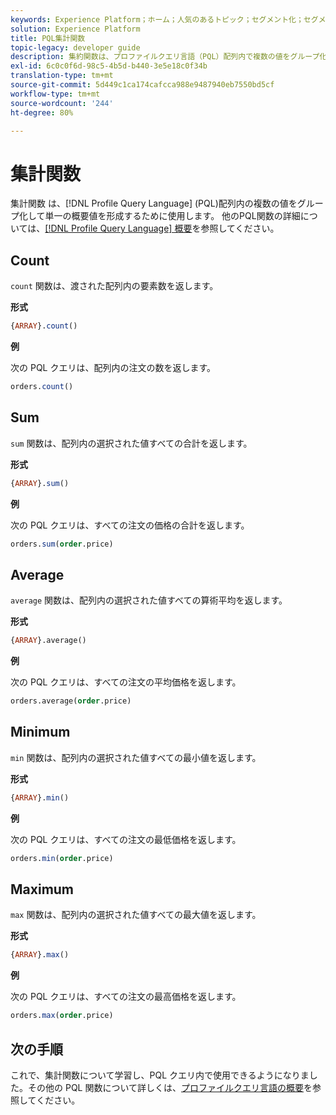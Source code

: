 ```yaml
---
keywords: Experience Platform；ホーム；人気のあるトピック；セグメント化；セグメント化；セグメント化サービス；ql;PQL;プロファイルクエリ言語；集計関数；集計；
solution: Experience Platform
title: PQL集計関数
topic-legacy: developer guide
description: 集約関数は、プロファイルクエリ言語（PQL）配列内で複数の値をグループ化して単一の要約値を形成するために使用されます。
exl-id: 6c0c0f6d-98c5-4b5d-b440-3e5e18c0f34b
translation-type: tm+mt
source-git-commit: 5d449c1ca174cafcca988e9487940eb7550bd5cf
workflow-type: tm+mt
source-wordcount: '244'
ht-degree: 80%

---
```


# 集計関数

集計関数 は、[!DNL Profile Query Language] (PQL)配列内の複数の値をグループ化して単一の概要値を形成するために使用します。 他のPQL関数の詳細については、[[!DNL Profile Query Language] 概要](./overview.md)を参照してください。

## Count

`count` 関数は、渡された配列内の要素数を返します。

**形式**

```sql
{ARRAY}.count()
```

**例**

次の PQL クエリは、配列内の注文の数を返します。

```sql
orders.count()
```

## Sum

`sum` 関数は、配列内の選択された値すべての合計を返します。

**形式**

```sql
{ARRAY}.sum()
```

**例**

次の PQL クエリは、すべての注文の価格の合計を返します。

```sql
orders.sum(order.price)
```

## Average

`average` 関数は、配列内の選択された値すべての算術平均を返します。

**形式**

```sql
{ARRAY}.average()
```

**例**

次の PQL クエリは、すべての注文の平均価格を返します。

```sql
orders.average(order.price)
```

## Minimum

`min` 関数は、配列内の選択された値すべての最小値を返します。

**形式**

```sql
{ARRAY}.min()
```

**例**

次の PQL クエリは、すべての注文の最低価格を返します。

```sql
orders.min(order.price)
```

## Maximum

`max` 関数は、配列内の選択された値すべての最大値を返します。

**形式**

```sql
{ARRAY}.max()
```

**例**

次の PQL クエリは、すべての注文の最高価格を返します。

```sql
orders.max(order.price)
```

## 次の手順

これで、集計関数について学習し、PQL クエリ内で使用できるようになりました。その他の PQL 関数について詳しくは、[プロファイルクエリ言語の概要](./overview.md)を参照してください。
